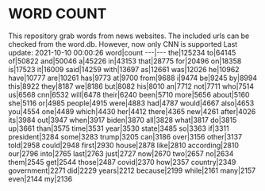 # WORD COUNT
This repository grab words from news websites. The included urls can be checked from the word.db.
However, now only CNN is supported
Last update: 2021-10-10 00:00:26
word|count
---|---
the|125234
to|64145
of|50822
and|50046
a|45226
in|43153
that|28775
for|20496
on|18358
is|17523
it|16009
said|14259
with|13697
as|12661
was|12026
he|10962
have|10777
are|10261
has|9773
at|9700
from|9688
i|9474
be|9245
by|8994
this|8922
they|8187
we|8186
but|8082
his|8010
an|7712
not|7711
who|7514
us|6568
cnn|6532
will|6478
their|6240
been|5710
more|5656
about|5160
she|5116
or|4985
people|4915
were|4883
had|4787
would|4667
also|4653
you|4554
one|4489
which|4430
her|4412
there|4365
new|4261
after|4026
its|3984
out|3947
when|3917
biden|3870
all|3828
what|3817
do|3815
up|3661
than|3575
time|3531
year|3530
state|3485
so|3363
if|3311
president|3284
some|3283
trump|3205
can|3186
over|3156
other|3137
told|2958
could|2948
first|2930
house|2878
like|2810
according|2810
our|2796
into|2765
last|2763
just|2727
now|2670
two|2657
no|2634
them|2545
get|2544
those|2487
covid|2370
how|2357
country|2349
government|2271
did|2229
years|2212
because|2199
while|2161
many|2157
even|2144
my|2136
